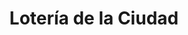 ---
title: "Lotería de la Ciudad"
url: /ciudad-autonoma-de-buenos-aires/loteria-de-la-ciudad-11-de-septiembre-de-1888/
shop: lotería
---